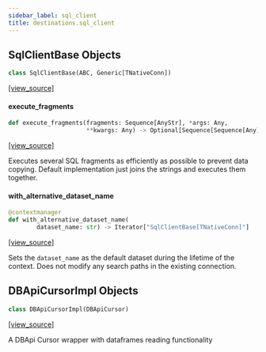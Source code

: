 ```yaml
---
sidebar_label: sql_client
title: destinations.sql_client
---
```


## SqlClientBase Objects

```python
class SqlClientBase(ABC, Generic[TNativeConn])
```

[[view_source]](https://github.com/dlt-hub/dlt/blob/30d0f64fb2cdbacc2e88fdb304371650f417e1f0/dlt/destinations/sql_client.py#L15)

#### execute\_fragments

```python
def execute_fragments(fragments: Sequence[AnyStr], *args: Any,
                      **kwargs: Any) -> Optional[Sequence[Sequence[Any]]]
```

[[view_source]](https://github.com/dlt-hub/dlt/blob/30d0f64fb2cdbacc2e88fdb304371650f417e1f0/dlt/destinations/sql_client.py#L92)

Executes several SQL fragments as efficiently as possible to prevent data copying. Default implementation just joins the strings and executes them together.

#### with\_alternative\_dataset\_name

```python
@contextmanager
def with_alternative_dataset_name(
        dataset_name: str) -> Iterator["SqlClientBase[TNativeConn]"]
```

[[view_source]](https://github.com/dlt-hub/dlt/blob/30d0f64fb2cdbacc2e88fdb304371650f417e1f0/dlt/destinations/sql_client.py#L112)

Sets the `dataset_name` as the default dataset during the lifetime of the context. Does not modify any search paths in the existing connection.

## DBApiCursorImpl Objects

```python
class DBApiCursorImpl(DBApiCursor)
```

[[view_source]](https://github.com/dlt-hub/dlt/blob/30d0f64fb2cdbacc2e88fdb304371650f417e1f0/dlt/destinations/sql_client.py#L157)

A DBApi Cursor wrapper with dataframes reading functionality

